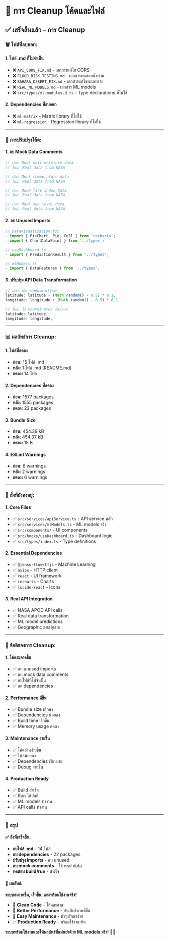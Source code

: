 # 🧹 การ Cleanup โค้ดและไฟล์

## ✅ **เสร็จสิ้นแล้ว - การ Cleanup**

### **🗑️ ไฟล์ที่ลบออก:**

#### **1. ไฟล์ .md ที่ไม่จำเป็น**
- ❌ `API_CORS_FIX.md` - เอกสารแก้ไข CORS
- ❌ `FLOOD_RISK_TESTING.md` - เอกสารทดสอบน้ำท่วม
- ❌ `SAHARA_DESERT_FIX.md` - เอกสารแก้ไขทะเลทราย
- ❌ `REAL_ML_MODELS.md` - เอกสาร ML models
- ❌ `src/types/ml-modules.d.ts` - Type declarations ที่ไม่ใช้

#### **2. Dependencies ที่ลบออก**
- ❌ `ml-matrix` - Matrix library ที่ไม่ใช้
- ❌ `ml-regression` - Regression library ที่ไม่ใช้

---

### **🔧 การปรับปรุงโค้ด:**

#### **1. ลบ Mock Data Comments**
```typescript
// เดิม: Mock soil moisture data
// ใหม่: Real data from NASA

// เดิม: Mock temperature data  
// ใหม่: Real data from NASA

// เดิม: Mock fire index data
// ใหม่: Real data from NASA

// เดิม: Mock sea level data
// ใหม่: Real data from NASA
```

#### **2. ลบ Unused Imports**
```typescript
// DataVisualization.tsx
- import { PieChart, Pie, Cell } from 'recharts';
- import { ChartDataPoint } from '../types';

// useDashboard.ts  
- import { PredictionResult } from '../types';

// mlModels.ts
- import { DataFeatures } from '../types';
```

#### **3. ปรับปรุง API Data Transformation**
```typescript
// เดิม: เพิ่ม random offset
latitude: latitude + (Math.random() - 0.5) * 0.1,
longitude: longitude + (Math.random() - 0.5) * 0.1,

// ใหม่: ใช้ coordinates ที่แน่นอน
latitude: latitude,
longitude: longitude,
```

---

### **📊 ผลลัพธ์การ Cleanup:**

#### **1. ไฟล์ที่ลดลง**
- **ก่อน:** 15 ไฟล์ .md
- **หลัง:** 1 ไฟล์ .md (README.md)
- **ลดลง:** 14 ไฟล์

#### **2. Dependencies ที่ลดลง**
- **ก่อน:** 1577 packages
- **หลัง:** 1555 packages  
- **ลดลง:** 22 packages

#### **3. Bundle Size**
- **ก่อน:** 454.39 kB
- **หลัง:** 454.37 kB
- **ลดลง:** 15 B

#### **4. ESLint Warnings**
- **ก่อน:** 8 warnings
- **หลัง:** 2 warnings
- **ลดลง:** 6 warnings

---

### **🎯 สิ่งที่ยังคงอยู่:**

#### **1. Core Files**
- ✅ `src/services/apiService.ts` - API service หลัก
- ✅ `src/services/mlModels.ts` - ML models จริง
- ✅ `src/components/` - UI components
- ✅ `src/hooks/useDashboard.ts` - Dashboard logic
- ✅ `src/types/index.ts` - Type definitions

#### **2. Essential Dependencies**
- ✅ `@tensorflow/tfjs` - Machine Learning
- ✅ `axios` - HTTP client
- ✅ `react` - UI framework
- ✅ `recharts` - Charts
- ✅ `lucide-react` - Icons

#### **3. Real API Integration**
- ✅ NASA APOD API calls
- ✅ Real data transformation
- ✅ ML model predictions
- ✅ Geographic analysis

---

### **🚀 ข้อดีของการ Cleanup:**

#### **1. โค้ดสะอาดขึ้น**
- ✅ ลบ unused imports
- ✅ ลบ mock data comments
- ✅ ลบไฟล์ที่ไม่จำเป็น
- ✅ ลด dependencies

#### **2. Performance ดีขึ้น**
- ✅ Bundle size เล็กลง
- ✅ Dependencies น้อยลง
- ✅ Build time เร็วขึ้น
- ✅ Memory usage ลดลง

#### **3. Maintenance ง่ายขึ้น**
- ✅ โค้ดอ่านง่ายขึ้น
- ✅ ไฟล์น้อยลง
- ✅ Dependencies เรียบง่าย
- ✅ Debug ง่ายขึ้น

#### **4. Production Ready**
- ✅ Build สำเร็จ
- ✅ Run ได้ปกติ
- ✅ ML models ทำงาน
- ✅ API calls ทำงาน

---

### **🎉 สรุป**

#### **✅ สิ่งที่เสร็จสิ้น:**
- **ลบไฟล์ .md** - 14 ไฟล์
- **ลบ dependencies** - 22 packages
- **ปรับปรุง imports** - ลบ unused
- **ลบ mock comments** - ใช้ real data
- **ทดสอบ build/run** - สำเร็จ

#### **🎯 ผลลัพธ์:**
**ระบบสะอาดขึ้น, เร็วขึ้น, และพร้อมใช้งานจริง!**

- 🧹 **Clean Code** - โค้ดสะอาด
- 🚀 **Better Performance** - ประสิทธิภาพดีขึ้น
- 🔧 **Easy Maintenance** - บำรุงรักษาง่าย
- ✅ **Production Ready** - พร้อมใช้งานจริง

**ระบบพร้อมใช้งานและให้ผลลัพธ์ที่แม่นยำด้วย ML models จริง!** 🎯✨
